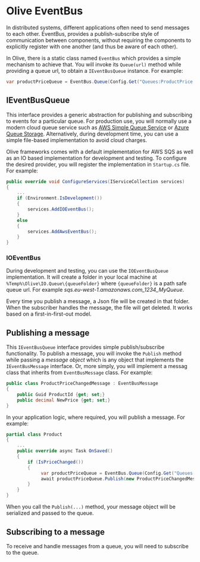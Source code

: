 # Olive EventBus

In distributed systems, different applications often need to send messages to each other. EventBus, provides a publish-subscribe style of communication between components, without requiring the components to explicitly register with one another (and thus be aware of each other).

In Olive, there is a static class named `EventBus` which provides a simple mechanism to achieve that. You will invoke its `Queue(url)` method while providing a queue url, to obtain a `IEventBusQueue` instance. For example:

```c#
var productPriceQueue = EventBus.Queue(Config.Get("Queues:ProductPrice:Url"));
```

## IEventBusQueue
This interface provides a generic abstraction for publishing and subscribing to events for a particular queue. For production use, you will normally use a modern cloud queue service such as [AWS Simple Queue Service](https://aws.amazon.com/sqs/) or [Azure Queue Storage](https://azure.microsoft.com/en-gb/services/storage/queues/). Alternatively, during development time, you can use a simple file-based implementation to avoid cloud charges.

Olive frameworks comes with a default implementation for AWS SQS as well as an IO based implementation for development and testing. To configure the desired provider, you will register the implementation in `Startup.cs` file. For example:
```c#
public override void ConfigureServices(IServiceCollection services)
{
    ...
    if (Environment.IsDevelopment())
    {
        services.AddIOEventBus();
    }
    else
    {
        services.AddAwsEventBus();
    }
}
```

### IOEventBus
During development and testing, you can use the `IOEventBusQueue` implementation. It will create a folder in your local machine at `%Temp%\Olive\IO.Queue\{queueFolder}` where `{queueFolder}` is a path safe queue url. For example *sqs.eu-west-1.amazonaws.com_1234_MyQueue*.

Every time you publish a message, a Json file will be created in that folder. When the subscriber handles the message, the file will get deleted. It works based on a first-in-first-out model.


## Publishing a message
This `IEventBusQueue` interface provides simple publish/subscribe functionality. To publish a message, you will invoke the `Publish` method while passing a *message object* which is any object that implements the `IEventBusMessage` interface. Or, more simply, you will implement a messag class that inherits from `EventBusMessage` class. For example:

```c#
public class ProductPriceChangedMessage : EventBusMessage
{
    public Guid ProductId {get; set;}
    public decimal NewPrice {get; set;}
}
```

In your application logic, where required, you will publish a message. For example:

```c#
partial class Product
{
    ...
    public override async Task OnSaved()
    {
        if (IsPriceChanged())
        {
             var productPriceQueue = EventBus.Queue(Config.Get("Queues:ProductPrice:Url"));
             await productPriceQueue.Publish(new ProductPriceChangedMessage { ProductId = ID, NewPrice = Price });
        }        
    }
}
```
When you call the `Publish(...)` method, your message object will be serialized and passed to the queue. 

## Subscribing to a message
To receive and handle messages from a queue, you will need to subscribe to the queue.
